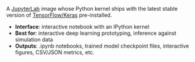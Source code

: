 A [JupyterLab](https://jupyter.org/) image whose Python kernel ships with the latest stable version of [TensorFlow/Keras](https://www.tensorflow.org/tutorials) pre-installed.

- **Interface**: interactive notebook with an IPython kernel
- **Best for**: interactive deep learning prototyping, inference against simulation data
- **Outputs**: .ipynb notebooks, trained model checkpoint files, interactive figures, CSV/JSON metrics, etc. 
